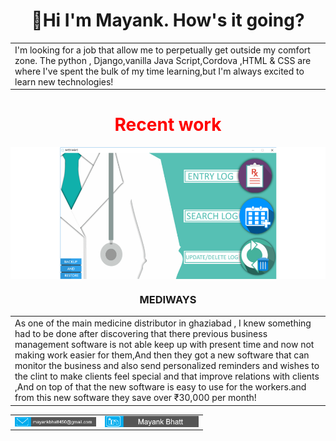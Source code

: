 <h1 align="center">👋Hi I'm Mayank. How's it going?</h1>
<table>
  <tr>
    <td valign="top">
I'm looking for a job that allow me to perpetually get outside my comfort zone. The python , Django,vanilla Java Script,Cordova ,HTML & CSS are where I've spent the bulk of my time learning,but I'm always excited to learn new technologies!
  </td>
</table>
<h1 align="center" style="color:red;">Recent work</h1>
<img align="center" src="https://github.com/Mayank-Bhatt-450/Mayank-Bhatt-450/blob/main/img/Untitled.png">
<h3 align="center">MEDIWAYS</h3>
<table>
  <tr>
    <td>As one of the main medicine distributor in ghaziabad , I knew something had to be done after discovering that there previous business management software is not able keep up with present time and now not making work easier for them,And then they got a new software that can monitor the business and also send personalized reminders and wishes to the clint to make clients feel special and that improve relations with clients ,And on top of that the new software is easy to use for the workers.and from this new software they save over ₹30,000 per month!
  </td>
</table>
<table align="center">
  <tr>
    <td>
<a href="mailto:mayankbhatt450@gmail.com">
 <img align="left" alt="Gmail" width="130" hight="100" src="https://github.com/Mayank-Bhatt-450/Mayank-Bhatt-450/blob/main/img/mail.png"/>
</a>
    </td>
<td>
<a href="https://www.linkedin.com/in/mayank-bhatt-ba72801b7/">
  <img align="left" alt="Linkedin" width="150" hight="100" src="https://github.com/Mayank-Bhatt-450/Mayank-Bhatt-450/blob/main/img/in.png" />
  </a>
    </td>
    </tr>
</table>
</br>
</br>
</br>
